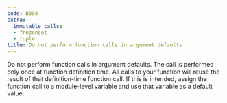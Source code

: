 ```yaml
---
code: B008
extra:
  immutable_calls:
  - frozenset
  - tuple
title: Do not perform function calls in argument defaults
---
```


Do not perform function calls in argument defaults.  The call is performed only once at function definition time. All calls to your function will reuse the result of that definition-time function call.  If this is intended, assign the function call to a module-level variable and use that variable as a default value.